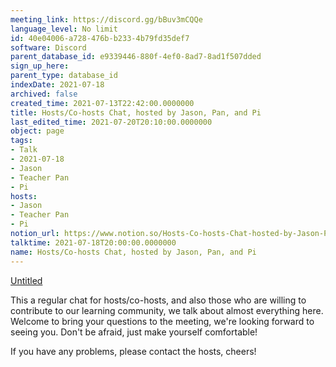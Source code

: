 ```yaml
---
meeting_link: https://discord.gg/bBuv3mCQQe
language_level: No limit
id: 40e04006-a728-476b-b233-4b79fd35def7
software: Discord
parent_database_id: e9339446-880f-4ef0-8ad7-8ad1f507dded
sign_up_here: 
parent_type: database_id
indexDate: 2021-07-18
archived: false
created_time: 2021-07-13T22:42:00.0000000
title: Hosts/Co-hosts Chat, hosted by Jason, Pan, and Pi
last_edited_time: 2021-07-20T20:10:00.0000000
object: page
tags:
- Talk
- 2021-07-18
- Jason
- Teacher Pan
- Pi
hosts:
- Jason
- Teacher Pan
- Pi
notion_url: https://www.notion.so/Hosts-Co-hosts-Chat-hosted-by-Jason-Pan-and-Pi-40e04006a728476bb2334b79fd35def7
talktime: 2021-07-18T20:00:00.0000000
name: Hosts/Co-hosts Chat, hosted by Jason, Pan, and Pi
---
```




[Untitled](https://www.notion.so/d637a27eb33f44cbb92a56c3359cc567)   



This a regular chat for hosts/co-hosts, and also those who are willing to contribute to our learning community, we talk about almost everything here. Welcome to bring your questions to the meeting, we're looking forward to seeing you. Don't be afraid, just make yourself comfortable!

If you have any problems, please contact the hosts, cheers!



